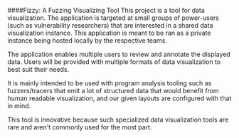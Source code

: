####Fizzy: A Fuzzing Visualizing Tool
This project is a tool for data visualization. The application is targeted at small groups of power-users (such as vulnerability researchers) that are interested in a shared data visualization instance. This application is meant to be ran as a private instance being hosted locally by the respective teams.

The application enables multiple users to review and annotate the displayed data. Users will be provided with multiple formats of data visualization to best suit their needs.

It is mainly intended to be used with program analysis tooling such as fuzzers/tracers that emit a lot of structured data that would benefit from human readable visualization, and our given layouts are configured with that in mind.

This tool is innovative because such specialized data visualization tools are rare and aren't commonly used for the most part.
